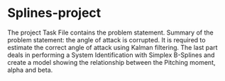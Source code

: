 # Splines-project
The project Task File contains the problem statement.
Summary of the problem statement: the angle of attack is corrupted. It is required to estimate the correct angle of attack using Kalman filtering. The last part deals in performing a System Identification with Simplex B-Splines and create a model showing the relationship between the Pitching moment, alpha and beta.
